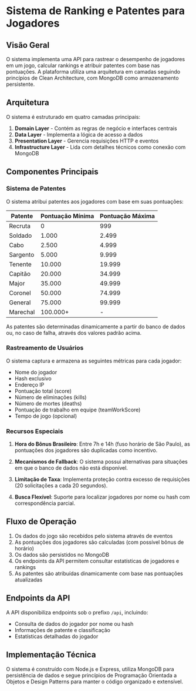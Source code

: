 # Sistema de Ranking e Patentes para Jogadores

## Visão Geral

O sistema implementa uma API para rastrear o desempenho de jogadores em um jogo, calcular rankings e atribuir patentes com base nas pontuações. A plataforma utiliza uma arquitetura em camadas seguindo princípios de Clean Architecture, com MongoDB como armazenamento persistente.

## Arquitetura

O sistema é estruturado em quatro camadas principais:

1. **Domain Layer** - Contém as regras de negócio e interfaces centrais
2. **Data Layer** - Implementa a lógica de acesso a dados
3. **Presentation Layer** - Gerencia requisições HTTP e eventos
4. **Infrastructure Layer** - Lida com detalhes técnicos como conexão com MongoDB

## Componentes Principais

### Sistema de Patentes

O sistema atribui patentes aos jogadores com base em suas pontuações:

| Patente  | Pontuação Mínima | Pontuação Máxima |
| -------- | ---------------- | ---------------- |
| Recruta  | 0                | 999              |
| Soldado  | 1.000            | 2.499            |
| Cabo     | 2.500            | 4.999            |
| Sargento | 5.000            | 9.999            |
| Tenente  | 10.000           | 19.999           |
| Capitão  | 20.000           | 34.999           |
| Major    | 35.000           | 49.999           |
| Coronel  | 50.000           | 74.999           |
| General  | 75.000           | 99.999           |
| Marechal | 100.000+         | -                |

As patentes são determinadas dinamicamente a partir do banco de dados ou, no caso de falha, através dos valores padrão acima.

### Rastreamento de Usuários

O sistema captura e armazena as seguintes métricas para cada jogador:

- Nome do jogador
- Hash exclusivo
- Endereço IP
- Pontuação total (score)
- Número de eliminações (kills)
- Número de mortes (deaths)
- Pontuação de trabalho em equipe (teamWorkScore)
- Tempo de jogo (opcional)

### Recursos Especiais

1. **Hora do Bônus Brasileiro**: Entre 7h e 14h (fuso horário de São Paulo), as pontuações dos jogadores são duplicadas como incentivo.

2. **Mecanismos de Fallback**: O sistema possui alternativas para situações em que o banco de dados não está disponível.

3. **Limitação de Taxa**: Implementa proteção contra excesso de requisições (20 solicitações a cada 20 segundos).

4. **Busca Flexível**: Suporte para localizar jogadores por nome ou hash com correspondência parcial.

## Fluxo de Operação

1. Os dados do jogo são recebidos pelo sistema através de eventos
2. As pontuações dos jogadores são calculadas (com possível bônus de horário)
3. Os dados são persistidos no MongoDB
4. Os endpoints da API permitem consultar estatísticas de jogadores e rankings
5. As patentes são atribuídas dinamicamente com base nas pontuações atualizadas

## Endpoints da API

A API disponibiliza endpoints sob o prefixo `/api`, incluindo:

- Consulta de dados do jogador por nome ou hash
- Informações de patente e classificação
- Estatísticas detalhadas do jogador

## Implementação Técnica

O sistema é construído com Node.js e Express, utiliza MongoDB para persistência de dados e segue princípios de Programação Orientada a Objetos e Design Patterns para manter o código organizado e extensível.
